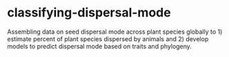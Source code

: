 # classifying-dispersal-mode

Assembling data on seed dispersal mode across plant species globally to 1) estimate percent of plant species dispersed by animals and 2) develop models to predict dispersal mode based on traits and phylogeny.
